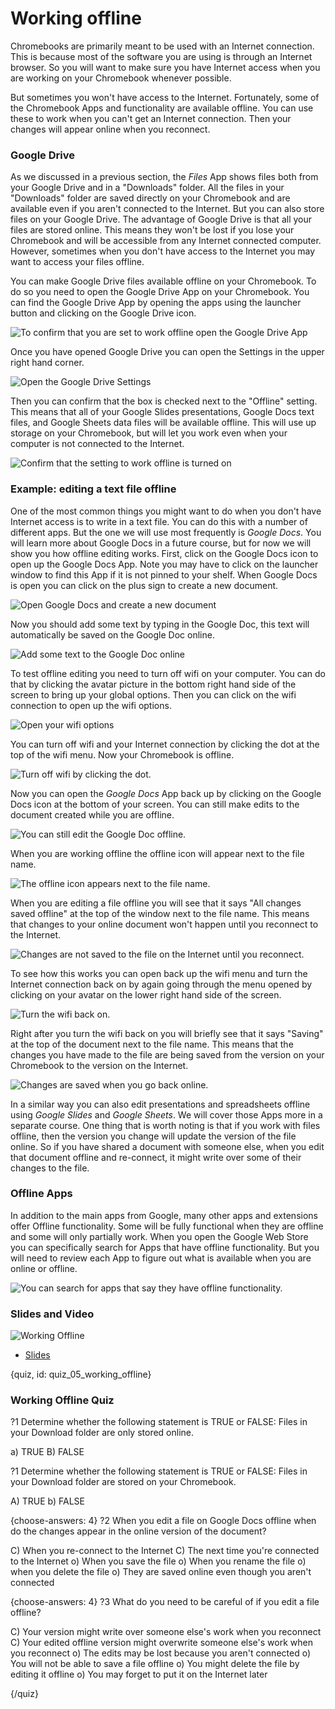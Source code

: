 # Working offline

Chromebooks are primarily meant to be used with an Internet connection. This is because most of the software you are using is through an Internet browser. So you will want to make sure you have Internet access when you are working on your Chromebook whenever possible. 

But sometimes you won't have access to the Internet. Fortunately, some of the Chromebook Apps and functionality are available offline. You can use these to work when you can't get an Internet connection. Then your changes will appear online when you reconnect. 


### Google Drive

As we discussed in a previous section, the _Files_ App shows files both from your Google Drive and in a "Downloads" folder. All the files in your "Downloads" folder are saved directly on your Chromebook and are available even if you aren't connected to the Internet. But you can also store files on your Google Drive. The advantage of Google Drive is that all your files are stored online. This means they won't be lost if you lose your Chromebook and will be accessible from any Internet connected computer. However, sometimes when you don't have access to the Internet you may want to access your files offline. 

You can make Google Drive files available offline on your Chromebook. To do so you need to open the Google Drive App on your Chromebook. You can find the Google Drive App by opening the apps using the launcher button and clicking on the Google Drive icon. 


![To confirm that you are set to work offline open the Google Drive App](images/06_working_offline/06_chromebookintro_working_offline-1.png)

Once you have opened Google Drive you can open the Settings in the upper right hand corner. 

![Open the Google Drive Settings](images/06_working_offline/06_chromebookintro_working_offline-2.png)


Then you can confirm that the box is checked next to the "Offline" setting. This means that all of your Google Slides presentations, Google Docs text files, and Google Sheets data files will be available offline. This will use up storage on your Chromebook, but will let you work even when your computer is not connected to the Internet. 

![Confirm that the setting to work offline is turned on](images/06_working_offline/06_chromebookintro_working_offline-3.png)


### Example: editing a text file offline

One of the most common things you might want to do when you don't have Internet access is to write in a text file. You can do this with a number of different apps. But the one we will use most frequently is _Google Docs_. You will learn more about Google Docs in a future course, but for now we will show you how offline editing works. First, click on the Google Docs icon to open up the Google Docs App. Note you may have to click on the launcher window to find this App if it is not pinned to your shelf. When Google Docs is open you can click on the plus sign to create a new document. 


![Open Google Docs and create a new document](images/06_working_offline/06_chromebookintro_working_offline-4.png)


Now you should add some text by typing in the Google Doc, this text will automatically be saved on the Google Doc online. 

![Add some text to the Google Doc online](images/06_working_offline/06_chromebookintro_working_offline-5.png)


To test offline editing you need to turn off wifi on your computer. You can do that by clicking the avatar picture in the bottom right hand side of the screen to bring up your global options. Then you can click on the wifi connection to open up the wifi options. 


![Open your wifi options](images/06_working_offline/06_chromebookintro_working_offline-6.png)


You can turn off wifi and your Internet connection by clicking the dot at the top of the wifi menu. Now your Chromebook is offline. 

![Turn off wifi by clicking the dot.](images/06_working_offline/06_chromebookintro_working_offline-7.png)


Now you can open the _Google Docs_ App back up by clicking on the Google Docs icon at the bottom of your screen. You can still make edits to the document created while you are offline. 


![You can still edit the Google Doc offline.](images/06_working_offline/06_chromebookintro_working_offline-8.png)


When you are working offline the offline icon will appear next to the file name. 

![The offline icon appears next to the file name.](images/06_working_offline/06_chromebookintro_working_offline-9.png)


When you are editing a file offline you will see that it says "All changes saved offline" at the top of the window next to the file name. This means that changes to your online document won't happen until you reconnect to the Internet.  

![Changes are not saved to the file on the Internet until you reconnect.](images/06_working_offline/06_chromebookintro_working_offline-10.png)

To see how this works you can open back up the wifi menu and turn the Internet connection back on by again going through the menu opened by clicking on your avatar on the lower right hand side of the screen. 

![Turn the wifi back on.](images/06_working_offline/06_chromebookintro_working_offline-11.png)


Right after you turn the wifi back on you will briefly see that it says "Saving" at the top of the document next to the file name. This means that the changes you have made to the file are being saved from the version on your Chromebook to the version on the Internet. 

![Changes are saved when you go back online.](images/06_working_offline/06_chromebookintro_working_offline-12.png)

In a similar way you can also edit presentations and spreadsheets offline using _Google Slides_ and _Google Sheets_. We will cover those Apps more in a separate course. One thing that is worth noting is that if you work with files offline, then the version you change will update the version of the file online. So if you have shared a document with someone else, when you edit that document offline and re-connect, it might write over some of their changes to the file. 


### Offline Apps

In addition to the main apps from Google, many other apps and extensions offer Offline functionality. Some will be fully functional when they are offline and some will only partially work. When you open the Google Web Store you can specifically search for Apps that have offline functionality. But you will need to review each App to figure out what is available when you are online or offline. 


![You can search for apps that say they have offline functionality. ](images/06_working_offline/06_chromebookintro_working_offline-13.png)



### Slides and Video

![Working Offline](https://www.youtube.com/watch?v=fPjllOjkTtU)

* [Slides](https://docs.google.com/presentation/d/1OfWCdEL_1NMfa4C5Paz8iOzYaQHFg_60uD0rmpyfjtA/edit?usp=sharing)


{quiz, id: quiz_05_working_offline}

### Working Offline Quiz

?1 Determine whether the following statement is TRUE or FALSE: Files in your Download folder are only stored online.

a) TRUE
B) FALSE

?1 Determine whether the following statement is TRUE or FALSE: Files in your Download folder are stored on your Chromebook.

A) TRUE
b) FALSE

{choose-answers: 4}
?2 When you edit a file on Google Docs offline when do the changes appear in the online version of the document? 

C) When you re-connect to the Internet
C) The next time you're connected to the Internet
o) When you save the file 
o) When you rename the file
o) when you delete the file
o) They are saved online even though you aren't connected

{choose-answers: 4}
?3 What do you need to be careful of if you edit a file offline? 

C) Your version might write over someone else's work when you reconnect
C) Your edited offline version might overwrite someone else's work when you reconnect
o) The edits may be lost because you aren't connected
o) You will not be able to save a file offline
o) You might delete the file by editing it offline
o) You may forget to put it on the Internet later

{/quiz}

